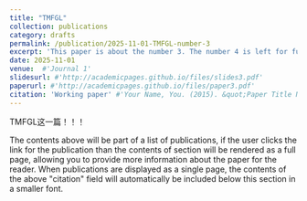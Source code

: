 ```yaml
---
title: "TMFGL"
collection: publications
category: drafts
permalink: /publication/2025-11-01-TMFGL-number-3
excerpt: 'This paper is about the number 3. The number 4 is left for future work.'
date: 2025-11-01
venue:  #'Journal 1'
slidesurl: #'http://academicpages.github.io/files/slides3.pdf'
paperurl: #'http://academicpages.github.io/files/paper3.pdf'
citation: 'Working paper' #'Your Name, You. (2015). &quot;Paper Title Number 3.&quot; <i>Journal 1</i>. 1(3).'
---
```



TMFGL这一篇！！！

The contents above will be part of a list of publications, if the user clicks the link for the publication than the contents of section will be rendered as a full page, allowing you to provide more information about the paper for the reader. When publications are displayed as a single page, the contents of the above "citation" field will automatically be included below this section in a smaller font.